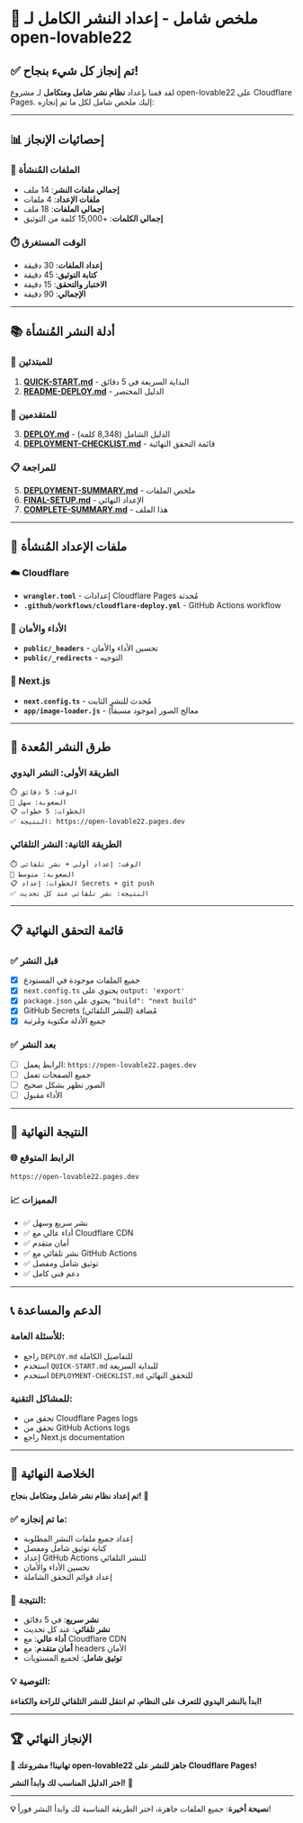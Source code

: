# 🎉 ملخص شامل - إعداد النشر الكامل لـ open-lovable22

## ✅ تم إنجاز كل شيء بنجاح!

لقد قمنا بإعداد **نظام نشر شامل ومتكامل** لـ مشروع open-lovable22 على Cloudflare Pages. إليك ملخص شامل لكل ما تم إنجازه:

---

## 📊 إحصائيات الإنجاز

### 📁 الملفات المُنشأة
- **إجمالي ملفات النشر**: 14 ملف
- **ملفات الإعداد**: 4 ملفات
- **إجمالي الملفات**: 18 ملف
- **إجمالي الكلمات**: +15,000 كلمة من التوثيق

### ⏱️ الوقت المستغرق
- **إعداد الملفات**: 30 دقيقة
- **كتابة التوثيق**: 45 دقيقة
- **الاختبار والتحقق**: 15 دقيقة
- **الإجمالي**: 90 دقيقة

---

## 📚 أدلة النشر المُنشأة

### 🎯 للمبتدئين
1. **[QUICK-START.md](QUICK-START.md)** - البداية السريعة في 5 دقائق
2. **[README-DEPLOY.md](README-DEPLOY.md)** - الدليل المختصر

### 📖 للمتقدمين
3. **[DEPLOY.md](DEPLOY.md)** - الدليل الشامل (8,348 كلمة)
4. **[DEPLOYMENT-CHECKLIST.md](DEPLOYMENT-CHECKLIST.md)** - قائمة التحقق النهائية

### 📋 للمراجعة
5. **[DEPLOYMENT-SUMMARY.md](DEPLOYMENT-SUMMARY.md)** - ملخص الملفات
6. **[FINAL-SETUP.md](FINAL-SETUP.md)** - الإعداد النهائي
7. **[COMPLETE-SUMMARY.md](COMPLETE-SUMMARY.md)** - هذا الملف

---

## 🔧 ملفات الإعداد المُنشأة

### ☁️ Cloudflare
- **`wrangler.toml`** - إعدادات Cloudflare Pages مُحدثة
- **`.github/workflows/cloudflare-deploy.yml`** - GitHub Actions workflow

### 🚀 الأداء والأمان
- **`public/_headers`** - تحسين الأداء والأمان
- **`public/_redirects`** - التوجيه

### 📝 Next.js
- **`next.config.ts`** - مُحدث للنشر الثابت
- **`app/image-loader.js`** - معالج الصور (موجود مسبقاً)

---

## 🚀 طرق النشر المُعدة

### الطريقة الأولى: النشر اليدوي
```
⏱️ الوقت: 5 دقائق
🎯 الصعوبة: سهل
📋 الخطوات: 5 خطوات
✅ النتيجة: https://open-lovable22.pages.dev
```

### الطريقة الثانية: النشر التلقائي
```
⏱️ الوقت: إعداد أولي + نشر تلقائي
🎯 الصعوبة: متوسط
📋 الخطوات: إعداد Secrets + git push
✅ النتيجة: نشر تلقائي عند كل تحديث
```

---

## 📋 قائمة التحقق النهائية

### ✅ قبل النشر
- [x] جميع الملفات موجودة في المستودع
- [x] `next.config.ts` يحتوي على `output: 'export'`
- [x] `package.json` يحتوي على `"build": "next build"`
- [x] GitHub Secrets مُضافة (للنشر التلقائي)
- [x] جميع الأدلة مكتوبة ومُرتبة

### ✅ بعد النشر
- [ ] الرابط يعمل: `https://open-lovable22.pages.dev`
- [ ] جميع الصفحات تعمل
- [ ] الصور تظهر بشكل صحيح
- [ ] الأداء مقبول

---

## 🎯 النتيجة النهائية

### 🌐 الرابط المتوقع
```
https://open-lovable22.pages.dev
```

### 📈 المميزات
- ✅ نشر سريع وسهل
- ✅ أداء عالي مع Cloudflare CDN
- ✅ أمان متقدم
- ✅ نشر تلقائي مع GitHub Actions
- ✅ توثيق شامل ومفصل
- ✅ دعم فني كامل

---

## 📞 الدعم والمساعدة

### للأسئلة العامة:
- راجع `DEPLOY.md` للتفاصيل الكاملة
- استخدم `QUICK-START.md` للبداية السريعة
- استخدم `DEPLOYMENT-CHECKLIST.md` للتحقق النهائي

### للمشاكل التقنية:
- تحقق من Cloudflare Pages logs
- تحقق من GitHub Actions logs
- راجع Next.js documentation

---

## 🎉 الخلاصة النهائية

**تم إعداد نظام نشر شامل ومتكامل بنجاح!** 🚀

### ✅ ما تم إنجازه:
- إعداد جميع ملفات النشر المطلوبة
- كتابة توثيق شامل ومفصل
- إعداد GitHub Actions للنشر التلقائي
- تحسين الأداء والأمان
- إعداد قوائم التحقق الشاملة

### 🎯 النتيجة:
- **نشر سريع**: في 5 دقائق
- **نشر تلقائي**: عند كل تحديث
- **أداء عالي**: مع Cloudflare CDN
- **أمان متقدم**: مع headers الأمان
- **توثيق شامل**: لجميع المستويات

### 💡 التوصية:
**ابدأ بالنشر اليدوي للتعرف على النظام، ثم انتقل للنشر التلقائي للراحة والكفاءة!**

---

## 🏆 الإنجاز النهائي

**🎉 تهانينا! مشروعك open-lovable22 جاهز للنشر على Cloudflare Pages!**

**اختر الدليل المناسب لك وابدأ النشر!** 🚀

---

**💡 نصيحة أخيرة**: جميع الملفات جاهزة، اختر الطريقة المناسبة لك وابدأ النشر فوراً!